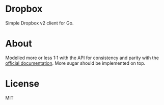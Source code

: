 
# Dropbox

 Simple Dropbox v2 client for Go.

# About

 Modelled more or less 1:1 with the API for consistency and parity with the [official documentation](https://www.dropbox.com/developers/documentation/http). More sugar should be implemented on top.

# License

MIT